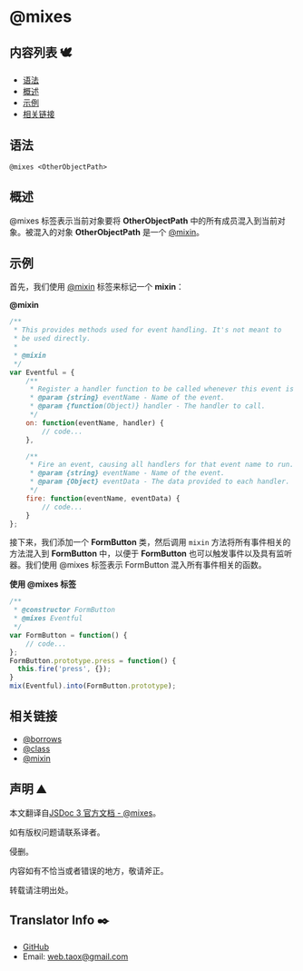 # @mixes

## 内容列表 🕊️

* [语法](#syntax "syntax")
* [概述](#overview "overview")
* [示例](#examples "examples")
* [相关链接](#related "related links")

## <span id="syntax">语法</span>

`@mixes <OtherObjectPath>`

## <span id="overview">概述</span>

@mixes 标签表示当前对象要将 **OtherObjectPath** 中的所有成员混入到当前对象。被混入的对象 **OtherObjectPath** 是一个 [@mixin](https://ninjiahub.github.io/JSDoc/docs/tags/mixin "tag @mixin")。

## <span id="examples">示例</span>

首先，我们使用 [@mixin](https://ninjiahub.github.io/JSDoc/docs/tags/mixin "tag @mixin") 标签来标记一个 **mixin**：

**@mixin**

```javascript
/**
 * This provides methods used for event handling. It's not meant to
 * be used directly.
 *
 * @mixin
 */
var Eventful = {
    /**
     * Register a handler function to be called whenever this event is fired.
     * @param {string} eventName - Name of the event.
     * @param {function(Object)} handler - The handler to call.
     */
    on: function(eventName, handler) {
        // code...
    },

    /**
     * Fire an event, causing all handlers for that event name to run.
     * @param {string} eventName - Name of the event.
     * @param {Object} eventData - The data provided to each handler.
     */
    fire: function(eventName, eventData) {
        // code...
    }
};
```

接下来，我们添加一个 **FormButton** 类，然后调用 `mixin` 方法将所有事件相关的方法混入到 **FormButton** 中，以便于 **FormButton** 也可以触发事件以及具有监听器。我们使用 @mixes 标签表示 FormButton 混入所有事件相关的函数。

**使用 @mixes 标签**

```javascript
/**
 * @constructor FormButton
 * @mixes Eventful
 */
var FormButton = function() {
    // code...
};
FormButton.prototype.press = function() {
  this.fire('press', {});
}
mix(Eventful).into(FormButton.prototype);
```

## <span id="related">相关链接</span>

* [@borrows](https://ninjiahub.github.io/JSDoc/docs/tags/borrows "tag @borrows")
* [@class](https://ninjiahub.github.io/JSDoc/docs/tags/class "tag @class")
* [@mixin](https://ninjiahub.github.io/JSDoc/docs/tags/mixin "tag @mixin")

## 声明 ⛰️

本文翻译自[JSDoc 3 官方文档 - @mixes](http://usejsdoc.org/tags-mixes.html "tag @mixes")。

如有版权问题请联系译者。

侵删。

内容如有不恰当或者错误的地方，敬请斧正。

转载请注明出处。

## Translator Info ✒️

* [GitHub](https://github.com/Tao-Quixote)
* Email: <web.taox@gmail.com>